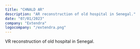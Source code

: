 ```yaml
---
title: "CHNALD AR"
description: "AR reconstruction of old hospital in Senegal."
date: "07/01/2023"
company: "Extendra"
logocompany: "/extendra.png"
---
```

VR reconstruction of old hospital in Senegal.